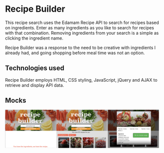 # Recipe Builder

This recipe search uses the Edamam Recipe API to search for recipes based on ingredients.  Enter as many ingredients as you like to search for recipes with that combination. Removing ingredients from your search is a simple as clicking the ingredient name.

Recipe Builder was a response to the need to be creative with ingredients I already had, and going shopping before meal time was not an option.

## Technologies used

Recipe Builder employs HTML, CSS styling, JavaScript, jQuery and AJAX to retrieve and display API data.

## Mocks
![Recipe Builder Site Mock-up](recipe-builder-mockup2.jpg)

